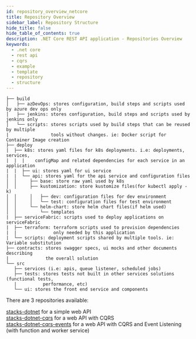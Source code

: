 ```yaml
---
id: repository_overview_netcore
title: Repository Overview
sidebar_label: Repository Structure
hide_title: false
hide_table_of_contents: true
description: .NET Core REST API application - Repositories Overview
keywords:
  - .net core
  - rest api
  - cqrs
  - example 
  - template 
  - repository
  - structure
---
```



```text
├── build
│   ├── azDevOps: stores configuration, build steps and scripts used by azure dev ops only
│   ├── jenkins: stores configuration, build steps and scripts used by jenkins only
│   └── scripts: stores scripts used by build steps that can be reused by multiple
|                tools without changes. ie: Docker script for Container Image creation
├── deploy
|  ├── k8s: stores yaml files for k8s deployments. i.e: deployments, services,
|  |  |    configMap and related dependencies for each service in an application
|  |  ├── ui: stores yaml for ui service
|  |  └── api: stores yaml for the api service and configuration files
│  │     ├── base: store raw yaml used by k8s
│  │     ├── kustomization: store kustomize files(for kubectl apply -k)
│  │     │   ├── dev: configuration files for dev environment
│  │     │   └── test: configuration files for test environment
│  │     └── helm-chart: store helm chart files(if helm used)
│  │         └── templates
|  ├── serviceFabric: scripts used to deploy applications on serviceFabric
|  ├── terraform: terraform scripts used to provision dependencies
|  |              only needed by this application
|  └── scripts: deployment scripts shared by multiple tools. ie: Variable substitution
├── contracts: stores swagger specs, ui mocks and other documents describing
|              the overall solution
└── src
   ├── services (i.e: apis, queue listener, scheduled jobs)
   ├── tests: stores tests not built in other services solutions (functional tests,
   |          performance, etc)
   └── ui: stores the front end service and components
```


There are 3 repositories available:

[stacks-dotnet](https://github.com/amido/stacks-dotnet) for a simple web API <br/>
[stacks-dotnet-cqrs](https://github.com/amido/stacks-dotnet-cqrs) for a web API with CQRS <br/>
[stacks-dotnet-cqrs-events](https://github.com/amido/stacks-dotnet-cqrs-events) for a web API with CQRS and Event Listening (with function and worker service) <br/>
